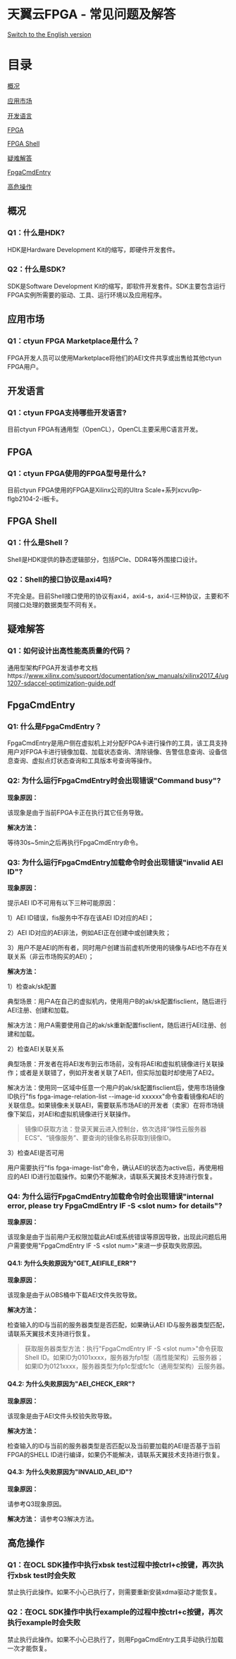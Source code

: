 # 天翼云FPGA - 常见问题及解答
[Switch to the English version](./FAQs.md)

# 目录

[概况](#sec_1) 

[应用市场](#sec_2)

[开发语言](#sec_3)

[FPGA](#sec_4)

[FPGA Shell](#sec_5) 

[疑难解答](#sec_6)

[FpgaCmdEntry](#sec_7)

[高危操作](#sec_8)

<a name="sec_1"></a>
## 概况

### Q1：什么是HDK?

HDK是Hardware Development Kit的缩写，即硬件开发套件。

### Q2：什么是SDK?

SDK是Software Development Kit的缩写，即软件开发套件。SDK主要包含运行FPGA实例所需要的驱动、工具、运行环境以及应用程序。

<a name="sec_2"></a>
## 应用市场
### Q1：ctyun FPGA Marketplace是什么？

FPGA开发人员可以使用Marketplace将他们的AEI文件共享或出售给其他ctyun FPGA用户。 

<a name="sec_3"></a>
## 开发语言
### Q1：ctyun FPGA支持哪些开发语言?

目前ctyun FPGA有通用型（OpenCL），OpenCL主要采用C语言开发。

<a name="sec_4"></a>
## FPGA
### Q1：ctyun FPGA使用的FPGA型号是什么?

目前ctyun FPGA使用的FPGA是Xilinx公司的Ultra Scale+系列xcvu9p-flgb2104-2-i板卡。

<a name="sec_5"></a>
## FPGA Shell
### Q1：什么是Shell？

Shell是HDK提供的静态逻辑部分，包括PCIe、DDR4等外围接口设计。

### Q2：Shell的接口协议是axi4吗?

不完全是。目前Shell接口使用的协议有axi4，axi4-s，axi4-l三种协议，主要和不同接口处理的数据类型不同有关。

<a name="sec_6"></a>
## 疑难解答

### Q1：如何设计出高性能高质量的代码？


通用型架构FPGA开发请参考文档https://www.xilinx.com/support/documentation/sw_manuals/xilinx2017_4/ug1207-sdaccel-optimization-guide.pdf

<a name="sec_7"></a>
## FpgaCmdEntry
### Q1: 什么是FpgaCmdEntry？

FpgaCmdEntry是用户侧在虚拟机上对分配FPGA卡进行操作的工具，该工具支持用户对FPGA卡进行镜像加载、加载状态查询、清除镜像、告警信息查询、设备信息查询、虚拟点灯状态查询和工具版本号查询等操作。

### Q2: 为什么运行FpgaCmdEntry时会出现错误"Command busy"?

**现象原因：** 

该现象是由于当前FPGA卡正在执行其它任务导致。 

**解决方法：** 

等待30s~5min之后再执行FpgaCmdEntry命令。

### Q3: 为什么运行FpgaCmdEntry加载命令时会出现错误"invalid AEI ID"?

**现象原因：** 

提示AEI ID不可用有以下三种可能原因：

1）AEI ID错误，fis服务中不存在该AEI ID对应的AEI；

2）AEI ID对应的AEI非法，例如AEI正在创建中或创建失败；

3）用户不是AEI的所有者，同时用户创建当前虚机所使用的镜像与AEI也不存在关联关系（非云市场购买的AEI）；

**解决方法：** 

1）检查ak/sk配置

典型场景：用户A在自己的虚拟机内，使用用户B的ak/sk配置fisclient，随后进行AEI注册、创建和加载。

解决方法：用户A需要使用自己的ak/sk重新配置fisclient，随后进行AEI注册、创建和加载。

2）检查AEI关联关系

典型场景：开发者在将AEI发布到云市场前，没有将AEI和虚拟机镜像进行关联操作；或者是关联错了，例如开发者关联了AEI1，但实际加载时却使用了AEI2。

解决方法：使用同一区域中任意一个用户的ak/sk配置fisclient后，使用市场镜像ID执行"fis fpga-image-relation-list --image-id xxxxxx"命令查看镜像和AEI的关联信息。如果镜像未关联AEI，需要联系市场AEI的开发者（卖家）在将市场镜像下架后，对AEI和虚拟机镜像进行关联操作。

> 镜像ID获取方法：登录天翼云进入控制台，依次选择“弹性云服务器ECS”、“镜像服务”、要查询的镜像名称获取到镜像ID。

3）检查AEI是否可用

用户需要执行"fis fpga-image-list"命令，确认AEI的状态为active后，再使用相应的AEI ID进行加载操作。如果仍不能解决，请联系天翼技术支持进行恢复。

### Q4: 为什么运行FpgaCmdEntry加载命令时会出现错误"internal error, please try FpgaCmdEntry IF -S \<slot num> for details"?

**现象原因：** 

该现象是由于当前用户无权限加载此AEI或系统错误等原因导致，出现此问题后用户需要使用"FpgaCmdEntry IF -S \<slot num>"来进一步获取失败原因。 

#### Q4.1: 为什么失败原因为"GET_AEIFILE_ERR"?

**现象原因：** 

该现象是由于从OBS桶中下载AEI文件失败导致。

**解决方法：** 

检查输入的ID与当前的服务器类型是否匹配，如果确认AEI ID与服务器类型匹配，请联系天翼技术支持进行恢复。

> 获取服务器类型方法：执行"FpgaCmdEntry IF -S \<slot num>"命令获取Shell ID。如果ID为0101xxxx，服务器为fp1型（高性能架构）云服务器；如果ID为0121xxxx，服务器类型为fp1c型或fc1c（通用型架构）云服务器。

#### Q4.2: 为什么失败原因为"AEI_CHECK_ERR"?

**现象原因：** 

该现象是由于AEI文件头校验失败导致。

**解决方法：** 

检查输入的ID与当前的服务器类型是否匹配以及当前要加载的AEI是否基于当前FPGA的SHELL ID进行编译，如果仍不能解决，请联系天翼技术支持进行恢复。

#### Q4.3: 为什么失败原因为"INVALID_AEI_ID"?

**现象原因：** 

请参考Q3现象原因。

**解决方法：** 
请参考Q3解决方法。


<a name="sec_8"></a>
## 高危操作

### Q1：在OCL SDK操作中执行xbsk test过程中按ctrl+c按键，再次执行xbsk test时会失败

禁止执行此操作。如果不小心已执行了，则需要重新安装xdma驱动才能恢复。

### Q2：在OCL SDK操作中执行example的过程中按ctrl+c按键，再次执行example时会失败

禁止执行此操作。如果不小心已执行了，则用FpgaCmdEntry工具手动执行加载一次才能恢复。


